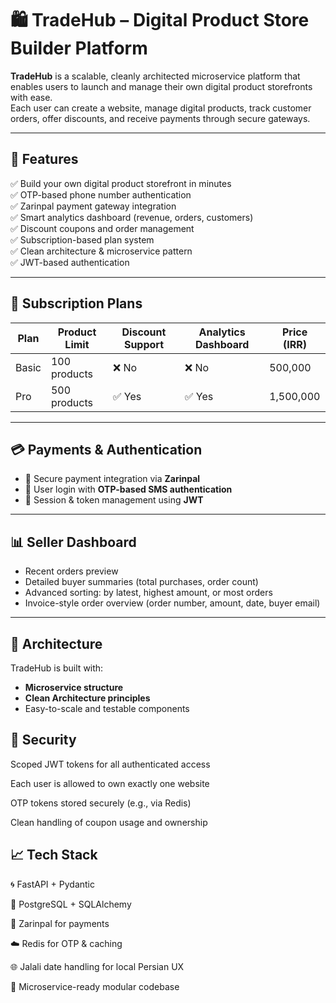 # 🛍️ TradeHub – Digital Product Store Builder Platform

**TradeHub** is a scalable, cleanly architected microservice platform that enables users to launch and manage their own digital product storefronts with ease.  
Each user can create a website, manage digital products, track customer orders, offer discounts, and receive payments through secure gateways.

---

## 🚀 Features

✅ Build your own digital product storefront in minutes  
✅ OTP-based phone number authentication  
✅ Zarinpal payment gateway integration  
✅ Smart analytics dashboard (revenue, orders, customers)  
✅ Discount coupons and order management  
✅ Subscription-based plan system  
✅ Clean architecture & microservice pattern  
✅ JWT-based authentication

---

## 💼 Subscription Plans

| Plan   | Product Limit | Discount Support | Analytics Dashboard | Price (IRR)   |
|--------|----------------|------------------|----------------------|----------------|
| Basic  | 100 products   | ❌ No             | ❌ No                 | 500,000        |
| Pro    | 500 products   | ✅ Yes            | ✅ Yes                | 1,500,000      |

---

## 💳 Payments & Authentication

- 🔐 Secure payment integration via **Zarinpal**
- 📱 User login with **OTP-based SMS authentication**
- 🔑 Session & token management using **JWT**

---

## 📊 Seller Dashboard

- Recent orders preview
- Detailed buyer summaries (total purchases, order count)
- Advanced sorting: by latest, highest amount, or most orders
- Invoice-style order overview (order number, amount, date, buyer email)

---

## 🧠 Architecture

TradeHub is built with:

- **Microservice structure**
- **Clean Architecture principles**
- Easy-to-scale and testable components

## 🔐 Security
Scoped JWT tokens for all authenticated access

Each user is allowed to own exactly one website

OTP tokens stored securely (e.g., via Redis)

Clean handling of coupon usage and ownership

## 📈 Tech Stack
🌀 FastAPI + Pydantic

🧮 PostgreSQL + SQLAlchemy

🔐 Zarinpal for payments

☁️ Redis for OTP & caching

🌐 Jalali date handling for local Persian UX

🧱 Microservice-ready modular codebase

